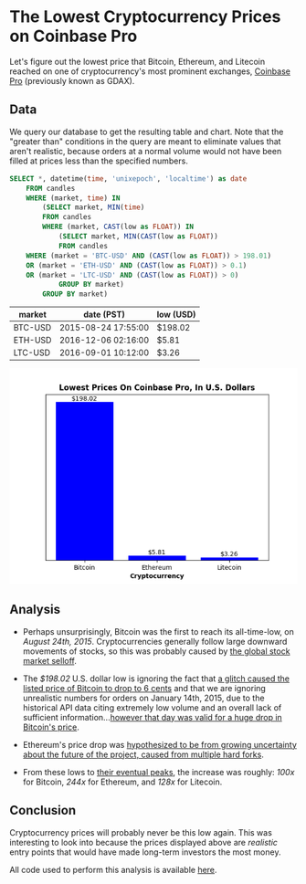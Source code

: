 # The Lowest Cryptocurrency Prices on Coinbase Pro

Let's figure out the lowest price that Bitcoin, Ethereum, and Litecoin reached on one of cryptocurrency's most prominent exchanges, [Coinbase Pro](https://pro.coinbase.com/) (previously known as GDAX).


## Data
We query our database to get the resulting table and chart. Note that the "greater than" conditions in the query are meant to eliminate values that aren't realistic, because orders at a normal volume would not have been filled at prices less than the specified numbers.

```sql
SELECT *, datetime(time, 'unixepoch', 'localtime') as date
    FROM candles
    WHERE (market, time) IN
        (SELECT market, MIN(time)
        FROM candles
        WHERE (market, CAST(low as FLOAT)) IN
            (SELECT market, MIN(CAST(low as FLOAT))
            FROM candles
    WHERE (market = 'BTC-USD' AND (CAST(low as FLOAT)) > 198.01)
    OR (market = 'ETH-USD' AND (CAST(low as FLOAT)) > 0.1)
    OR (market = 'LTC-USD' AND (CAST(low as FLOAT)) > 0)
            GROUP BY market)
        GROUP BY market)
```

market | date (PST) | low (USD)
------ | ---------- | ---------
BTC-USD | 2015-08-24 17:55:00 | $198.02
ETH-USD | 2016-12-06 02:16:00 | $5.81
LTC-USD | 2016-09-01 10:12:00 | $3.26

![Lowest cryptocurrency prices on Coinbase Pro](https://github.com/milan102/Cryptocurrency-Data-Analysis/blob/master/analysis/lows/lows.png)


## Analysis
 - Perhaps unsurprisingly, Bitcoin was the first to reach its all-time-low, on *August 24th, 2015*.  Cryptocurrencies generally follow large downward movements of stocks, so this was probably caused by [the global stock market selloff](https://www.cnbc.com/2015/09/25/what-happened-during-the-aug-24-flash-crash.html).

 - The *$198.02* U.S. dollar low is ignoring the fact that [a glitch caused the listed price of Bitcoin to drop to 6 cents](https://www.newsbtc.com/2017/04/16/gdax-bitcoin-price-briefly-crashes-us0-06-system-maintenance/)  and that we are ignoring unrealistic numbers for orders on January 14th, 2015, due to the historical API data citing extremely low volume and an overall lack of sufficient information...[however that day was valid for a huge drop in Bitcoin's price](https://www.cnbc.com/2015/01/14/bitcoin-falls-below-200-making-some-investors-worry-about-downward-spiral.html).

 - Ethereum's price drop was [hypothesized to be from growing uncertainty about the future of the project, caused from multiple hard forks](https://www.coindesk.com/ethereums-price-woes-continue-digital-currency-hits-9-month-low).

 - From these lows to [their eventual peaks](https://github.com/milan102/Cryptocurrency-Data-Analysis/blob/master/analysis/peaks/peaks.md), the increase was roughly: *100x* for Bitcoin, *244x* for Ethereum, and *128x* for Litecoin.

## Conclusion
Cryptocurrency prices will probably never be this low again. This was interesting to look into because the prices displayed above are *realistic* entry points that would have made long-term investors the most money.

All code used to perform this analysis is available [here](https://github.com/milan102/Cryptocurrency-Data-Analysis).
